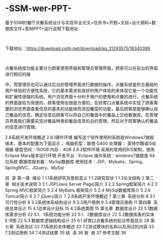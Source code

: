 # -SSM-wer-PPT-
基于SSM的餐厅点餐系统设计与实现毕业论文+任务书+开题+文综+设计源码+数据库文件+答辩PPT+运行说明
​
下载地址

 

下载地址：https://download.csdn.net/download/qq_31293575/18340399

 

点餐系统按功能主要分为顾客使用界面和管理员管理界面，顾客可以在前台的界面进行相应的操

作，而管理员也可以通过后台的管理界面进行数据的操作。点餐系统是符合基础的用户体验的方便性系统，它的基本需求和良好的用户体验的来体现它是一个功能性和扩展性很强的系统。用户浏览界面十分利于用户的使用和点餐的进行。点餐系统的界面是较为简便的，顾客使用也很是方便的。在好胃口点餐系统中实现了顾客需要的浏览界面查看信息的基本的功能继而添加餐盘的功能，最后顾客是能够确认自己餐品的信息，确定信息后顾客可以将自己的餐盘中的餐品上交给数据库。在管理员界面我们需要实现对餐品种类和餐品信息的总的管理，然后对于顾客确认的餐品的信息进行管理。

2.8系统开发环境概述
2.8.1硬件环境
编写这个软件使用的系统是Windows7旗舰版本，基本的配置为下面显示；
电脑机型：联想 G400
处理器： 英特尔酷睿i5处理器
硬盘空间：150GB
内存：4GB
2.8.2软件环境
采用的常用的B/S架构，使用Eclipse Mars版本运行环境
开发平台：Eclipse
操作系统：windows7旗舰版 64位系统
数据库服务器：MySql数据库
使用技术：JSP、Mybatis、Spring、SpringMVC、JQuery、MySql

目  录
第一章  绪论 1
1.1系统研究背景和意义 1
1.2研究现状 1
1.3论文结构 2
第二章  相关技术说明 3
2.1 JSP(Java Server Page)简介 3
2.2 Spring框架简介 4
2.3 Spring MVC框架简介 5
2.4 MyBatis 框架简介 5
2.4 MySql数据库简介 5
2.6 Tomcat简介 6
2.7 jQuery简介 7
2.8系统开发环境概述 7
第三章  系统分析 8
3.1可行性分析 8
3.2系统体系结构设计 9
3.3用户用例 9
3.4管理员用例 11
第四章  系统总体设计 15
4.1总体设计目标 15
4.2系统类图 15
第五章  数据库设计 22
5.1数据库需求分析 22
5.1．1系统功能分析 22
5.1．2数据库设计 22
5.2数据库表的实体E-R图 22
5.3 数据库逻辑结构设计 25
6.1 好胃口点餐系统的前台界面显示 28
第七章  系统测试 33
7.1系统的总体概述 33
7.2测试模块的名称以及测试的内容 33
7.3测试用例 34
7.4测试结果 35
结  语 36
致  谢 37
参考文献 38

               

​
